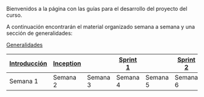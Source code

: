 Bienvenidos a la página con las guías para el desarrollo del proyecto del curso.

A continuación encontrarán el material organizado semana a semana y una sección de generalidades:

[Generalidades](https://avargas20.github.io/MISW-Procesos/generalidades)

| [Introducción](https://avargas20.github.io/MISW-Procesos/semanas/introduccion/semana1/semana1) | [Inception]() |   | [Sprint 1]() |   | [Sprint 2]() |   | [Cierre]() |
|--------------|-----------|---|----------|---|----------|---|--------|
| Semana 1            | Semana 2         | Semana 3 | Semana 4        | Semana 5 | Semana 6        | Semana 7 | Semana 8      |



